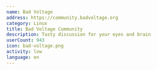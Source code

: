 ```yaml
---
name: Bad Voltage
address: https://community.badvoltage.org
category: Linux
title: Bad Voltage Community
description: Tasty discussion for your eyes and brain
userCount: 943
icon: bad-voltage.png
activity: low
language: en
---
```


